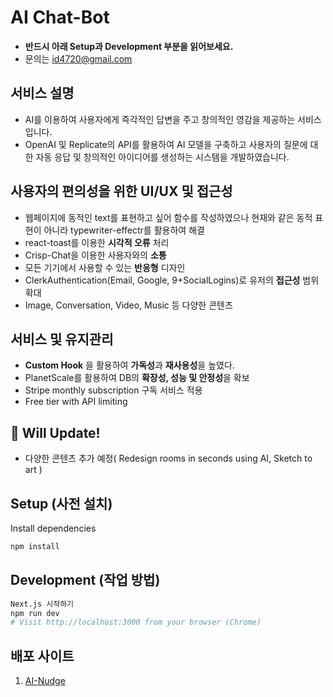 # AI Chat-Bot

- **반드시 아래 Setup과 Development 부분을 읽어보세요.**
- 문의는 id4720@gmail.com

## 서비스 설명
- AI를 이용하여 사용자에게 즉각적인 답변을 주고 창의적인 영감을 제공하는 서비스입니다.
- OpenAI 및 Replicate의 API를 활용하여 AI 모델을 구축하고 사용자의 질문에 대한 자동 응답 및 창의적인 아이디어를 생성하는 시스템을 개발하였습니다.

## **사용자의 편의성을 위한 UI/UX 및 접근성**
  - 웹페이지에 동적인 text를 표현하고 싶어 함수를 작성하였으나 현재와 같은 동적 표현이 아니라 typewriter-effectr를 활용하여 해결
  - react-toast를 이용한 **시각적 오류** 처리
  - Crisp-Chat을 이용한 사용자와의 **소통**
  - 모든 기기에서 사용할 수 있는 **반응형** 디자인
  - ClerkAuthentication(Email, Google, 9+SocialLogins)로 유저의 **접근성** 범위 확대
  - Image, Conversation, Video, Music 등 다양한 콘텐츠
## **서비스 및 유지관리**
  - **Custom Hook** 을 활용하여 **가독성**과 **재사용성**을 높였다.
  - PlanetScale를 활용하여 DB의 **확장성, 성능 및 안정성**을 확보
  - Stripe monthly subscription 구독 서비스 적용
  - Free tier with API limiting

## 🧭 Will Update!

- 다양한 콘텐츠 추가 예정( Redesign rooms in seconds using AI, Sketch to art )

## Setup (사전 설치)

Install dependencies

```sh
npm install
```

## Development (작업 방법)

```sh
Next.js 시작하기
npm run dev
# Visit http://localhost:3000 from your browser (Chrome)
```

## 배포 사이트
1. [AI-Nudge](https://ai-nudge.vercel.app)
